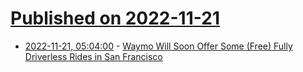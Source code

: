 # [Published on 2022-11-21](index.md)

* [2022-11-21, 05:04:00](https://tech.slashdot.org/story/22/11/21/0256204/waymo-will-soon-offer-some-free-fully-driverless-rides-in-san-francisco?utm_source=rss1.0mainlinkanon&utm_medium=feed) - [Waymo Will Soon Offer Some (Free) Fully Driverless Rides in San Francisco](https://tech.slashdot.org/story/22/11/21/0256204/waymo-will-soon-offer-some-free-fully-driverless-rides-in-san-francisco?utm_source=rss1.0mainlinkanon&utm_medium=feed)
